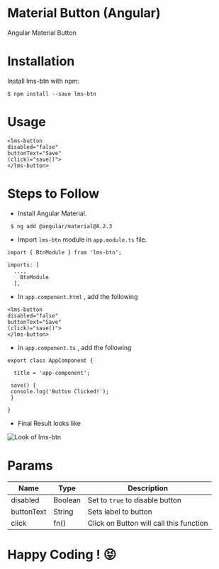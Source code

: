 Material Button (Angular)
===
Angular Material Button

Installation
====
Install lms-btn with npm:
```
$ npm install --save lms-btn
```

Usage
===
```
<lms-button 
disabled="false"  
buttonText="Save" 
(click)="save()">
</lms-button>
```
Steps to Follow 
===
* Install Angular Material.
```
 $ ng add @angular/material@8.2.3
```
* Import ```lms-btn``` module in ```app.module.ts``` file.
```
import { BtnModule } from 'lms-btn';

imports: [
  ...,
    BtnModule
  ],
```
* In ```app.component.html``` , add the following 

```
<lms-button 
disabled="false"  
buttonText="Save" 
(click)="save()">
</lms-button>
```
* In ```app.component.ts``` , add the following 

```
export class AppComponent {
  
  title = 'app-component';
 
 save() {
 console.log('Button Clicked!');
 }

}
```
* Final Result looks like 

![Look of lms-btn](https://raw.githubusercontent.com/renu0627/lms-button/master/src/assets/lms-btn.png)



Params
===

 Name| Type | Description
------------ | ------------- | -------------
disabled | Boolean | Set to ```true``` to disable button
buttonText | String | Sets label to button
click | fn() | Click on Button will call this function



Happy Coding ! :stuck_out_tongue_closed_eyes:
===